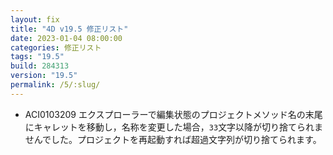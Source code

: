 ```yaml
---
layout: fix
title: "4D v19.5 修正リスト"
date: 2023-01-04 08:00:00
categories: 修正リスト
tags: "19.5" 
build: 284313
version: "19.5" 
permalink: /5/:slug/
---
```


* ACI0103209 エクスプローラーで編集状態のプロジェクトメソッド名の末尾にキャレットを移動し，名称を変更した場合，`33`文字以降が切り捨てられませんでした。プロジェクトを再起動すれば超過文字列が切り捨てられます。
